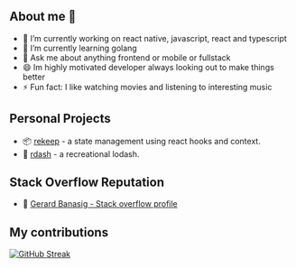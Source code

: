 ## About me 👋

- 🔭 I’m currently working on react native, javascript, react and typescript
- 🌱 I’m currently learning golang
- 💬 Ask me about anything frontend or mobile or fullstack
- 😄 Im highly motivated developer always looking out to make things better
- ⚡ Fun fact: I like watching movies and listening to interesting music

## Personal Projects 
- 📦 [rekeep](https://github.com/tuxrace/react-rekeep-app) - a state management using react hooks and context.
- 👟 [rdash](https://github.com/tuxrace/rdash) - a recreational lodash.

## Stack Overflow Reputation
- 🔋 [Gerard Banasig - Stack overflow profile](https://stackoverflow.com/users/124919/gerard-banasig)

## My contributions
[![GitHub Streak](http://github-readme-streak-stats.herokuapp.com?user=tuxrace)](https://git.io/streak-stats)
